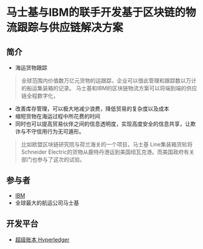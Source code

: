 # 马士基与IBM的联手开发基于区块链的物流跟踪与供应链解决方案
## 简介

- 海运货物跟踪

> 全球范围内价值数万亿元货物的运跟踪，企业可以借此管理和跟踪数以万计的船运集装箱的记录。
> 马士基和IBM的区块链物流方案可以将端到端的供应链全程数字化，

- 改善库存管理，可以极大地减少浪费，降低贸易的复杂度以及成本
- 缩短货物在海运过程中所花费的时间
- 同时也可以提高贸易伙伴之间的信息透明度，实现高度安全的信息共享，让欺诈与不守信用行为无可遁形。

> 比如欧盟区块链研究院与荷兰海关的一个项目，马士基 Line集装箱货轮将Schneider Electric的货物从鹿特丹港运到美国纽瓦克港。而美国政府有关部门也参与了这次的试验。

## 参与者

- [IBM](../../组织/巨头/IBM.md)
- 全球最大的航运公司马士基

## 开发平台

- [超级账本 Hyperledger](../../联盟链/Hyperledger/Fabric概述.md)

